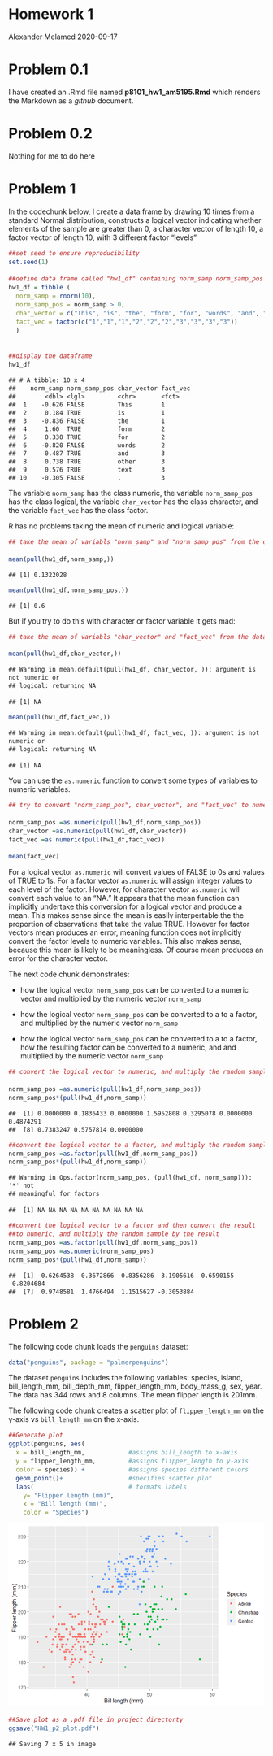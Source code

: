Homework 1
================
Alexander Melamed
2020-09-17

# Problem 0.1

I have created an .Rmd file named **p8101\_hw1\_am5195.Rmd** which
renders the Markdown as a *github* document.

# Problem 0.2

Nothing for me to do here

# Problem 1

In the codechunk below, I create a data frame by drawing 10 times from a
standard Normal distribution, constructs a logical vector indicating
whether elements of the sample are greater than 0, a character vector of
length 10, a factor vector of length 10, with 3 different factor
“levels”

``` r
##set seed to ensure reproducibility
set.seed(1)

##define data frame called "hw1_df" containing norm_samp norm_samp_pos char_vec and fact_vec
hw1_df = tibble (                  
  norm_samp = rnorm(10),           
  norm_samp_pos = norm_samp > 0,  
  char_vector = c("This", "is", "the", "form", "for", "words", "and", "other", "text","."),
  fact_vec = factor(c("1","1","1","2","2","2","3","3","3","3"))
  )


##display the dataframe
hw1_df  
```

    ## # A tibble: 10 x 4
    ##    norm_samp norm_samp_pos char_vector fact_vec
    ##        <dbl> <lgl>         <chr>       <fct>   
    ##  1    -0.626 FALSE         This        1       
    ##  2     0.184 TRUE          is          1       
    ##  3    -0.836 FALSE         the         1       
    ##  4     1.60  TRUE          form        2       
    ##  5     0.330 TRUE          for         2       
    ##  6    -0.820 FALSE         words       2       
    ##  7     0.487 TRUE          and         3       
    ##  8     0.738 TRUE          other       3       
    ##  9     0.576 TRUE          text        3       
    ## 10    -0.305 FALSE         .           3

The variable `norm_samp` has the class numeric, the variable
`norm_samp_pos` has the class logical, the variable `char_vector` has
the class character, and the variable `fact_vec` has the class factor.

R has no problems taking the mean of numeric and logical variable:

``` r
## take the mean of variabls "norm_samp" and "norm_samp_pos" from the data frame "hw1_df"  

mean(pull(hw1_df,norm_samp,))
```

    ## [1] 0.1322028

``` r
mean(pull(hw1_df,norm_samp_pos,))
```

    ## [1] 0.6

But if you try to do this with character or factor variable it gets mad:

``` r
## take the mean of variabls "char_vector" and "fact_vec" from the data frame "hw1_df"  

mean(pull(hw1_df,char_vector,))
```

    ## Warning in mean.default(pull(hw1_df, char_vector, )): argument is not numeric or
    ## logical: returning NA

    ## [1] NA

``` r
mean(pull(hw1_df,fact_vec,))
```

    ## Warning in mean.default(pull(hw1_df, fact_vec, )): argument is not numeric or
    ## logical: returning NA

    ## [1] NA

You can use the `as.numeric` function to convert some types of variables
to numeric variables.

``` r
## try to convert "norm_samp_pos", char_vector", and "fact_vec" to numeric variables

norm_samp_pos =as.numeric(pull(hw1_df,norm_samp_pos))
char_vector =as.numeric(pull(hw1_df,char_vector))
fact_vec =as.numeric(pull(hw1_df,fact_vec))

mean(fact_vec)
```

For a logical vector `as.numeric` will convert values of FALSE to 0s and
values of TRUE to 1s. For a factor vector `as.numeric` will assign
integer values to each level of the factor. However, for character
vector `as.numeric` will convert each value to an “NA.” It appears that
the mean function can implicitly undertake this conversion for a logical
vector and produce a mean. This makes sense since the mean is easily
interpertable the the proportion of observations that take the value
TRUE. However for factor vectors mean produces an error, meaning
function does not implicitly convert the factor levels to numeric
variables. This also makes sense, because this mean is likely to be
meaningless. Of course mean produces an error for the character vector.

The next code chunk demonstrates:

  - how the logical vector `norm_samp_pos` can be converted to a numeric
    vector and multiplied by the numeric vector `norm_samp`

  - how the logical vector `norm_samp_pos` can be converted to a to a
    factor, and multiplied by the numeric vector `norm_samp`

  - how the logical vector `norm_samp_pos` can be converted to a to a
    factor, how the resulting factor can be converted to a numeric, and
    and multiplied by the numeric vector `norm_samp`

<!-- end list -->

``` r
## convert the logical vector to numeric, and multiply the random sample by the result

norm_samp_pos =as.numeric(pull(hw1_df,norm_samp_pos))
norm_samp_pos*(pull(hw1_df,norm_samp))
```

    ##  [1] 0.0000000 0.1836433 0.0000000 1.5952808 0.3295078 0.0000000 0.4874291
    ##  [8] 0.7383247 0.5757814 0.0000000

``` r
##convert the logical vector to a factor, and multiply the random sample by the result
norm_samp_pos =as.factor(pull(hw1_df,norm_samp_pos))
norm_samp_pos*(pull(hw1_df,norm_samp))
```

    ## Warning in Ops.factor(norm_samp_pos, (pull(hw1_df, norm_samp))): '*' not
    ## meaningful for factors

    ##  [1] NA NA NA NA NA NA NA NA NA NA

``` r
##convert the logical vector to a factor and then convert the result 
##to numeric, and multiply the random sample by the result
norm_samp_pos =as.factor(pull(hw1_df,norm_samp_pos))
norm_samp_pos =as.numeric(norm_samp_pos)
norm_samp_pos*(pull(hw1_df,norm_samp))
```

    ##  [1] -0.6264538  0.3672866 -0.8356286  3.1905616  0.6590155 -0.8204684
    ##  [7]  0.9748581  1.4766494  1.1515627 -0.3053884

# Problem 2

The following code chunk loads the `penguins` dataset:

``` r
data("penguins", package = "palmerpenguins")
```

The dataset `penguins` includes the following variables: species,
island, bill\_length\_mm, bill\_depth\_mm, flipper\_length\_mm,
body\_mass\_g, sex, year. The data has 344 rows and 8 columns. The mean
flipper length is 201mm.

The following code chunk creates a scatter plot of `flipper_length_mm`
on the y-axis vs `bill_length_mm` on the x-axis.

``` r
##Generate plot
ggplot(penguins, aes(            
  x = bill_length_mm,            #assigns bill_length to x-axis
  y = flipper_length_mm,         #assigns flipper_length to y-axis
  color = species)) +            #assigns species different colors
  geom_point()+                  #specifies scatter plot
  labs(                          # formats labels
    y= "Flipper length (mm)",    
    x = "Bill length (mm)", 
    color = "Species")
```

![](p8105_hw1_am5195_files/figure-gfm/hw1_p2_c2-1.png)<!-- -->

``` r
##Save plot as a .pdf file in project directorty
ggsave("HW1_p2_plot.pdf")
```

    ## Saving 7 x 5 in image
